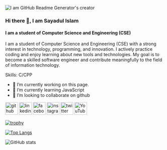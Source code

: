 ![I am GitHub Readme Generator's creator](https://scontent.fdac31-1.fna.fbcdn.net/v/t39.30808-6/518071469_2183100195537454_4210652707010399097_n.png?_nc_cat=105&ccb=1-7&_nc_sid=cc71e4&_nc_eui2=AeHWyGZ0pMs1UMTcM2YOjNC3knvZ6kqzgu-Se9nqSrOC71ihKOSGKm7i_W198gV0NmboavEe57CMj27Am_s6-VU9&_nc_ohc=ah46o1hfuj4Q7kNvwFG6Eqh&_nc_oc=AdnQau7rV366Lcfn76YT3yHPNo0fccY8bF7NPyvfUuUY3UWIfMBxFhshD2wWnSr7BNg&_nc_zt=23&_nc_ht=scontent.fdac31-1.fna&_nc_gid=5HMBK6UYnWtM79oLYNulmQ&oh=00_AfRMxi2fG5OkWjIRGrt2XdqUFVV44zJ2evlT2k4OYfWZyA&oe=6877AC33)
### Hi there 👋, **I am Sayadul Islam**
#### I am a student of Computer Science and Engineering (CSE)
I am a student of Computer Science and Engineering (CSE) with a strong interest in technology, programming, and innovation. I actively practice coding and enjoy learning about new tools and technologies. My goal is to become a skilled software engineer and contribute meaningfully to the field of information technology.

Skills: C/CPP

- 🔭 I’m currently working on this page. 
- 🌱 I’m currently learning JavaScript 
- 👯 I’m looking to collaborate on github 

[<img src='https://cdn.jsdelivr.net/npm/simple-icons@3.0.1/icons/github.svg' alt='github' height='40'>](https://github.com/mdsayadulislam)  [<img src='https://cdn.jsdelivr.net/npm/simple-icons@3.0.1/icons/linkedin.svg' alt='linkedin' height='40'>](https://www.linkedin.com/in/https://linkedin.com/in/md-sayadul-islam-27a128335/)  [<img src='https://cdn.jsdelivr.net/npm/simple-icons@3.0.1/icons/facebook.svg' alt='facebook' height='40'>](https://www.facebook.com/https://www.facebook.com/InoffensiveBoySayad)  [<img src='https://cdn.jsdelivr.net/npm/simple-icons@3.0.1/icons/instagram.svg' alt='instagram' height='40'>](https://www.instagram.com/sayadul_islam_sayad/)  [<img src='https://cdn.jsdelivr.net/npm/simple-icons@3.0.1/icons/twitter.svg' alt='twitter' height='40'>](https://twitter.com/@Sayad262)  [<img src='https://cdn.jsdelivr.net/npm/simple-icons@3.0.1/icons/youtube.svg' alt='YouTube' height='40'>](https://www.youtube.com/channel/https://www.youtube.com/@sayadislam2626)  

[![trophy](https://github-profile-trophy.vercel.app/?username=mdsayadulislam)](https://github.com/ryo-ma/github-profile-trophy)

[![Top Langs](https://github-readme-stats.vercel.app/api/top-langs/?username=mdsayadulislam)](https://github.com/anuraghazra/github-readme-stats)

![GitHub stats](https://github-readme-stats.vercel.app/api?username=mdsayadulislam&show_icons=true)  

